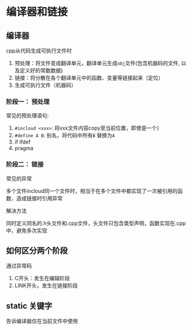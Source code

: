 # 编译器和链接

## 编译器

cpp从代码生成可执行文件时

1. 预处理：将文件变成翻译单元，翻译单元生成`obj`文件(包含机器码的文件, 以及定义好的常数数据)
2. 链接：将分散在各个翻译单元中的函数、变量等链接起来（定位）
3. 生成可执行文件（机器码）

### 阶段一： 预处理

常见的预处理语句:

1. `#incloud <xxx>`: 将xxx文件内容copy至当前位置，即使是一个`}`
2. `#define A B`: 别名，将代码中所有`B` 替换为`A`
3. if ifdef
4. pragma

### 阶段二： 链接

常见的异常

多个文件incloud同一个文件时，相当于在多个文件中都实现了一次被引用的函数，造成链接时引用异常

解决方法

同时定义同名的.h头文件和.cpp文件，头文件只包含类型声明，函数实现在.cpp中，避免多次实现

## 如何区分两个阶段

通过异常码

1. C开头：发生在编辑阶段
2. LINK开头，发生在链接阶段

## static 关键字

告诉编译器仅在当前文件中使用


